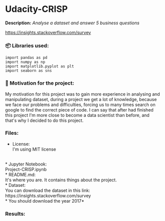 # Udacity-CRISP
**Description:** *Analyse a dataset and answer 5 business questions*

https://insights.stackoverflow.com/survey
### :package: Libraries used:
`import pandas as pd`<br>
`import numpy as np`<br>
`import matplotlib.pyplot as plt`<br>
`import seaborn as sns`<br>




### :muscle: Motivation for the project:
My motivation for this project was to gain more experience in analysing and manipulating dataset, during a project we get a lot of knowledge, because we face our problems and difficulties, forcing us to many times search on google to find the correct piece of code. I can say that after had finished this project I'm more close to become a data scientist than before, and that's why I decided to do this project.



### Files:
* License:<br>
I'm using MIT license
<br>
* Jupyter Notebook: <br>
Project-CRISP.ipynb
<br>
* README.md:<br>
It's where you are. It contains things about the project.
<br>
* Dataset:<br>
You can download the dataset in this link: https://insights.stackoverflow.com/survey <br>
* You should download the year 2017* 

### Results:
